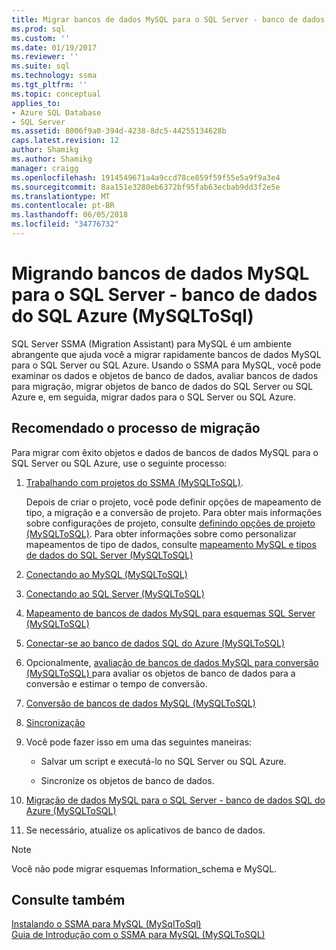 ```yaml
---
title: Migrar bancos de dados MySQL para o SQL Server - banco de dados SQL do Azure | Microsoft Docs
ms.prod: sql
ms.custom: ''
ms.date: 01/19/2017
ms.reviewer: ''
ms.suite: sql
ms.technology: ssma
ms.tgt_pltfrm: ''
ms.topic: conceptual
applies_to:
- Azure SQL Database
- SQL Server
ms.assetid: 8006f9a0-394d-4238-8dc5-44255134628b
caps.latest.revision: 12
author: Shamikg
ms.author: Shamikg
manager: craigg
ms.openlocfilehash: 1914549671a4a9ccd78ce859f59f55e5a9f9a3e4
ms.sourcegitcommit: 8aa151e3280eb6372bf95fab63ecbab9dd3f2e5e
ms.translationtype: MT
ms.contentlocale: pt-BR
ms.lasthandoff: 06/05/2018
ms.locfileid: "34776732"
---
```

# <a name="migrating-mysql-databases-to-sql-server---azure-sql-db-mysqltosql"></a>Migrando bancos de dados MySQL para o SQL Server - banco de dados do SQL Azure (MySQLToSql)
SQL Server SSMA (Migration Assistant) para MySQL é um ambiente abrangente que ajuda você a migrar rapidamente bancos de dados MySQL para o SQL Server ou SQL Azure. Usando o SSMA para MySQL, você pode examinar os dados e objetos de banco de dados, avaliar bancos de dados para migração, migrar objetos de banco de dados do SQL Server ou SQL Azure e, em seguida, migrar dados para o SQL Server ou SQL Azure.  
  
## <a name="recommended-migration-process"></a>Recomendado o processo de migração  
Para migrar com êxito objetos e dados de bancos de dados MySQL para o SQL Server ou SQL Azure, use o seguinte processo:  
  
1.  [Trabalhando com projetos do SSMA &#40;MySQLToSQL&#41;](../../ssma/mysql/working-with-ssma-projects-mysqltosql.md).  
  
    Depois de criar o projeto, você pode definir opções de mapeamento de tipo, a migração e a conversão de projeto. Para obter mais informações sobre configurações de projeto, consulte [definindo opções de projeto &#40;MySQLToSQL&#41;](../../ssma/mysql/setting-project-options-mysqltosql.md). Para obter informações sobre como personalizar mapeamentos de tipo de dados, consulte [mapeamento MySQL e tipos de dados do SQL Server &#40;MySQLToSQL&#41;](../../ssma/mysql/mapping-mysql-and-sql-server-data-types-mysqltosql.md)  
  
2.  [Conectando ao MySQL &#40;MySQLToSQL&#41;](../../ssma/mysql/connecting-to-mysql-mysqltosql.md)  
  
3.  [Conectando ao SQL Server &#40;MySQLToSQL&#41;](../../ssma/mysql/connecting-to-sql-server-mysqltosql.md)  
  
4.  [Mapeamento de bancos de dados MySQL para esquemas SQL Server &#40;MySQLToSQL&#41;](../../ssma/mysql/mapping-mysql-databases-to-sql-server-schemas-mysqltosql.md)  
  
5.  [Conectar-se ao banco de dados SQL do Azure &#40;MySQLToSQL&#41;](../../ssma/mysql/connecting-to-azure-sql-db-mysqltosql.md)  
  
6.  Opcionalmente, [avaliação de bancos de dados MySQL para conversão &#40;MySQLToSQL&#41; ](../../ssma/mysql/assessing-mysql-databases-for-conversion-mysqltosql.md) para avaliar os objetos de banco de dados para a conversão e estimar o tempo de conversão.  
  
7.  [Conversão de bancos de dados MySQL &#40;MySQLToSQL&#41;](../../ssma/mysql/converting-mysql-databases-mysqltosql.md)  
  
8.  [Sincronização](http://msdn.microsoft.com/en-us/ac993a6d-0283-4823-8793-6b217677dfa3)  
  
9. Você pode fazer isso em uma das seguintes maneiras:  
  
    -   Salvar um script e executá-lo no SQL Server ou SQL Azure.  
  
    -   Sincronize os objetos de banco de dados.  
  
10. [Migração de dados MySQL para o SQL Server - banco de dados SQL do Azure &#40;MySQLToSQL&#41;](../../ssma/mysql/migrating-mysql-data-into-sql-server-azure-sql-db-mysqltosql.md)  
  
11. Se necessário, atualize os aplicativos de banco de dados.  
  
> [!NOTE]  
> Você não pode migrar esquemas Information_schema e MySQL.  
  
## <a name="see-also"></a>Consulte também  
[Instalando o SSMA para MySQL &#40;MySqlToSql&#41;](../../ssma/mysql/installing-ssma-for-mysql-mysqltosql.md)  
[Guia de Introdução com o SSMA para MySQL &#40;MySQLToSQL&#41;](../../ssma/mysql/getting-started-with-ssma-for-mysql-mysqltosql.md)  
  
